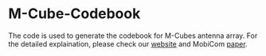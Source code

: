 # M-Cube-Codebook
The code is used to generate the codebook for M-Cubes antenna array. For the detailed explaination, please check our [website](http://m3.ucsd.edu/sdr/) and MobiCom [paper](https://dl.acm.org/doi/10.1145/3372224.3380892).
